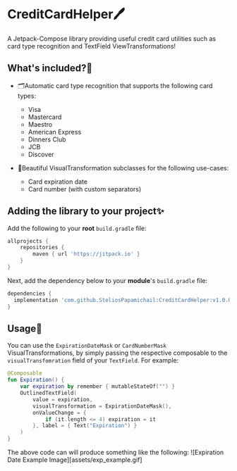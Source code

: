 # CreditCardHelper🖊️
A Jetpack-Compose library providing useful credit card utilities such as card type recognition and TextField ViewTransformations!

## What's included?📜
- 🗂️Automatic card type recognition that supports the following card types:
  - Visa
  - Mastercard
  - Maestro
  - American Express
  - Dinners Club
  - JCB
  - Discover

- 🤩Beautiful VisualTransformation subclasses for the following use-cases:
  - Card expiration date
  - Card number (with custom separators)

## Adding the library to your project✨

Add the following to your **root** `build.gradle` file:
```gradle
allprojects {
	repositories {
		maven { url 'https://jitpack.io' }
	}
}
```

Next, add the dependency below to your **module**'s `build.gradle` file:
```gradle
dependencies {
  implementation 'com.github.SteliosPapamichail:CreditCardHelper:v1.0.0'
}
```

## Usage📓
You can use the `ExpirationDateMask` or `CardNumberMask` VisualTransformations, by simply passing the respective composable to the `visualTransfomration` field of your `TextField`. For example:

```Kotlin
@Composable
fun Expiration() {
    var expiration by remember { mutableStateOf("") }
    OutlinedTextField(
        value = expiration,
        visualTransformation = ExpirationDateMask(),
        onValueChange = {
            if (it.length <= 4) expiration = it
        }, label = { Text("Expiration") }
    )
}
```
The above code can will produce something like the following:
![Expiration Date Example Image][assets/exp_example.gif]
